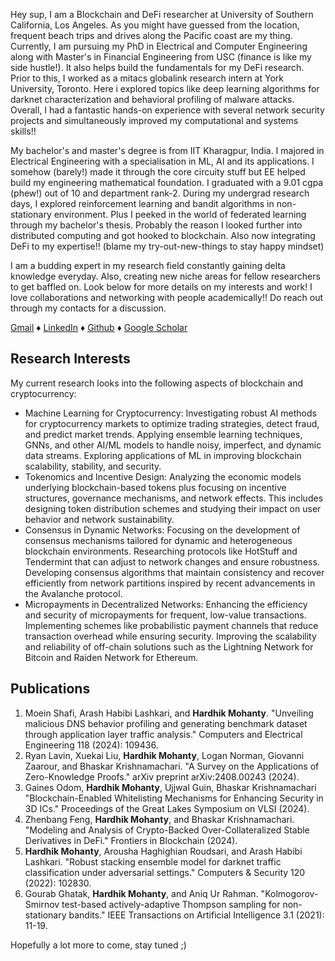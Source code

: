 Hey sup, I am a Blockchain and DeFi researcher at University of Southern California, Los Angeles. As you might have guessed from the location, frequent beach trips and drives along the Pacific coast are my thing. Currently, I am pursuing my PhD in Electrical and Computer Engineering along with Master's in Financial Engineering from USC (finance is like my side hustle!). It also helps build the fundamentals for my DeFi research.
Prior to this, I worked as a mitacs globalink research intern at York University, Toronto. Here i explored topics like deep learning algorithms for darknet characterization and behavioral profiling of malware attacks. Overall, I had a fantastic hands-on experience with several network security projects and simultaneously improved my computational and systems skills!! 

My bachelor's and master's degree is from IIT Kharagpur, India. I majored in Electrical Engineering with a specialisation in ML, AI and its applications. I somehow (barely!) made it through the core circuity stuff but EE helped build my engineering mathematical foundation. I graduated with a 9.01 cgpa (phew!) out of 10 and department rank-2. During my undergrad research days, I explored reinforcement learning and bandit algorithms in non-stationary environment. Plus I peeked in the world of federated learning through my bachelor's thesis. Probably the reason I looked further into distributed computing and got hooked to blockchain. Also now integrating DeFi to my expertise!! (blame my try-out-new-things to stay happy mindset) 

I am a budding expert in my research field constantly gaining delta knowledge everyday. Also, creating new niche areas for fellow researchers to get baffled on. Look below for more details on my interests and work! I love collaborations and networking with people academically!! Do reach out through my contacts for a discussion.

[Gmail](hmohanty@usc.edu) &diams; [LinkedIn](https://www.linkedin.com/in/hardhik-mohanty-38862a190/) &diams; [Github](https://github.com/hardhik-99) &diams; [Google Scholar](https://scholar.google.com/citations?hl=en&user=99B3RkcAAAAJ&view_op=list_works&sortby=pubdate)

## Research Interests
My current research looks into the following aspects of blockchain and cryptocurrency:
- Machine Learning for Cryptocurrency: Investigating robust AI methods for cryptocurrency markets to optimize trading strategies, detect fraud, and predict market trends. Applying ensemble learning techniques, GNNs, and other AI/ML models to handle noisy, imperfect, and dynamic data streams. Exploring applications of ML in improving blockchain scalability, stability, and security.
- Tokenomics and Incentive Design: Analyzing the economic models underlying blockchain-based tokens plus focusing on incentive structures, governance mechanisms, and network effects. This includes designing token distribution schemes and studying their impact on user behavior and network sustainability.
- Consensus in Dynamic Networks: Focusing on the development of consensus mechanisms tailored for dynamic and heterogeneous blockchain environments. Researching protocols like HotStuff and Tendermint that can adjust to network changes and ensure robustness. Developing consensus algorithms that maintain consistency and recover efficiently from network partitions inspired by recent advancements in the Avalanche protocol.
- Micropayments in Decentralized Networks: Enhancing the efficiency and security of micropayments for frequent, low-value transactions. Implementing schemes like probabilistic payment channels that reduce transaction overhead while ensuring security. Improving the scalability and reliability of off-chain solutions such as the Lightning Network for Bitcoin and Raiden Network for Ethereum.


## Publications
1. Moein Shafi, Arash Habibi Lashkari, and **Hardhik Mohanty**. "Unveiling malicious DNS behavior profiling and generating benchmark dataset through application layer traffic analysis." Computers and Electrical Engineering 118 (2024): 109436.
2. Ryan Lavin, Xuekai Liu, **Hardhik Mohanty**, Logan Norman, Giovanni Zaarour, and Bhaskar Krishnamachari. "A Survey on the Applications of Zero-Knowledge Proofs." arXiv preprint arXiv:2408.00243 (2024).
3. Gaines Odom, **Hardhik Mohanty**, Ujjwal Guin, Bhaskar Krishnamachari "Blockchain-Enabled Whitelisting Mechanisms for Enhancing Security in 3D ICs." Proceedings of the Great Lakes Symposium on VLSI (2024).
4. Zhenbang Feng, **Hardhik Mohanty**, and Bhaskar Krishnamachari. "Modeling and Analysis of Crypto-Backed Over-Collateralized Stable Derivatives in DeFi." Frontiers in Blockchain (2024).
5. **Hardhik Mohanty**, Arousha Haghighian Roudsari, and Arash Habibi Lashkari. "Robust stacking ensemble model for darknet traffic classification under adversarial settings." Computers & Security 120 (2022): 102830.
6. Gourab Ghatak, **Hardhik Mohanty**, and Aniq Ur Rahman. "Kolmogorov-Smirnov test-based actively-adaptive Thompson sampling for non-stationary bandits." IEEE Transactions on Artificial Intelligence 3.1 (2021): 11-19.

Hopefully a lot more to come, stay tuned ;)
